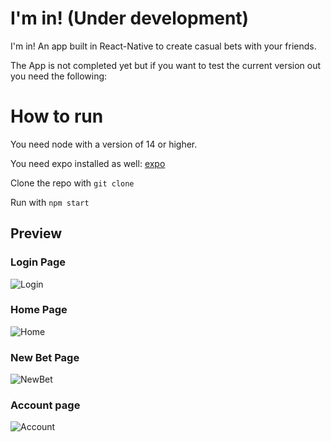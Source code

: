 # I'm in! (Under development)
I'm in! An app built in React-Native to create casual bets with your friends.

The App is not completed yet but if you want to test the current version out you need the following:

# How to run
You need node with a version of 14 or higher.

You need expo installed as well: [expo](https://docs.expo.dev/)

Clone the repo with ```git clone```

Run with ```npm start```


## Preview
### Login Page
![Login](./images/login.png)


### Home Page
![Home](./images/home.png)

### New Bet Page
![NewBet](./images/NewBet.png)

### Account page
![Account](./images/account.png)